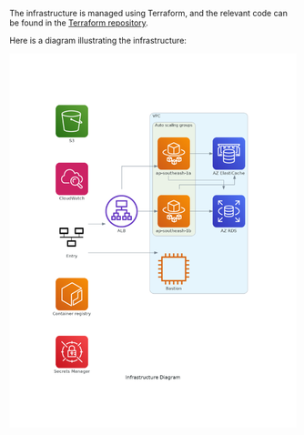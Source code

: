 The infrastructure is managed using Terraform, and the relevant code can be found in the [Terraform repository](https://github.com/Nihisil/nimble-devops-ic-infrastructure). 

Here is a diagram illustrating the infrastructure:

![infrastructure diagram](bin/infrastructure_diagram.png)